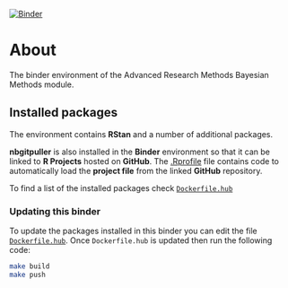 [![Binder](https://mybinder.org/badge_logo.svg)](https://mybinder.org/v2/gh/ljcolling/arm/master)

# About 

The binder environment of the Advanced Research Methods Bayesian Methods module.

## Installed packages

The environment contains **RStan** and a number of additional packages. 

**nbgitpuller** is also installed in the **Binder** environment so that it can be linked to **R Projects** hosted on **GitHub**. The [.Rprofile](.Rprofile) file contains code to automatically load the **project file** from the linked **GitHub** repository. 

To find a list of the installed packages check [`Dockerfile.hub`](binder/Dockerfile.hub)

### Updating this binder

To update the packages installed in this binder you can edit the file [`Dockerfile.hub`](binder/Dockerfile.hub). Once `Dockerfile.hub` is updated then run the following code:

```bash
make build
make push
```






